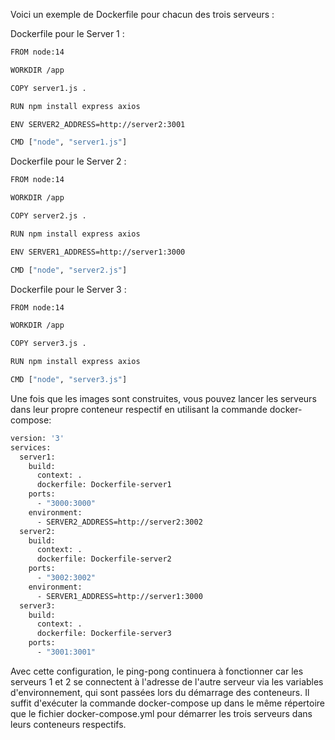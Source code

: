 Voici un exemple de Dockerfile pour chacun des trois serveurs :

Dockerfile pour le Server 1 :
```bash
FROM node:14

WORKDIR /app

COPY server1.js .

RUN npm install express axios

ENV SERVER2_ADDRESS=http://server2:3001

CMD ["node", "server1.js"]
```
Dockerfile pour le Server 2 :
```bash
FROM node:14

WORKDIR /app

COPY server2.js .

RUN npm install express axios

ENV SERVER1_ADDRESS=http://server1:3000

CMD ["node", "server2.js"]
```
Dockerfile pour le Server 3 :
```bash
FROM node:14

WORKDIR /app

COPY server3.js .

RUN npm install express axios

CMD ["node", "server3.js"]
```
Une fois que les images sont construites, vous pouvez lancer les serveurs dans leur propre conteneur respectif en utilisant la commande docker-compose:
```dockerfile
version: '3'
services:
  server1:
    build:
      context: .
      dockerfile: Dockerfile-server1
    ports:
      - "3000:3000"
    environment:
      - SERVER2_ADDRESS=http://server2:3002
  server2:
    build:
      context: .
      dockerfile: Dockerfile-server2
    ports:
      - "3002:3002"
    environment:
      - SERVER1_ADDRESS=http://server1:3000
  server3:
    build:
      context: .
      dockerfile: Dockerfile-server3
    ports:
      - "3001:3001"
```
Avec cette configuration, le ping-pong continuera à fonctionner car les serveurs 1 et 2 se connectent à l'adresse de l'autre serveur via les variables d'environnement, 
qui sont passées lors du démarrage des conteneurs.
Il suffit d'exécuter la commande docker-compose up dans le même répertoire que le fichier docker-compose.yml 
pour démarrer les trois serveurs dans leurs conteneurs respectifs.

